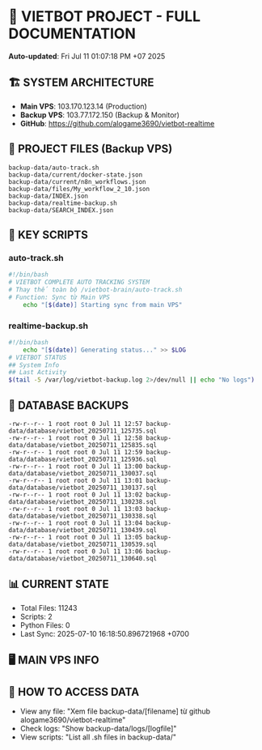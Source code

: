 # 🤖 VIETBOT PROJECT - FULL DOCUMENTATION
**Auto-updated**: Fri Jul 11 01:07:18 PM +07 2025

## 🏗️ SYSTEM ARCHITECTURE
- **Main VPS**: 103.170.123.14 (Production)
- **Backup VPS**: 103.77.172.150 (Backup & Monitor)
- **GitHub**: https://github.com/alogame3690/vietbot-realtime

## 📁 PROJECT FILES (Backup VPS)
```
backup-data/auto-track.sh
backup-data/current/docker-state.json
backup-data/current/n8n_workflows.json
backup-data/files/My_workflow_2_10.json
backup-data/INDEX.json
backup-data/realtime-backup.sh
backup-data/SEARCH_INDEX.json
```

## 🔧 KEY SCRIPTS
### auto-track.sh
```bash
#!/bin/bash
# VIETBOT COMPLETE AUTO TRACKING SYSTEM
# Thay thế toàn bộ /vietbot-brain/auto-track.sh
# Function: Sync từ Main VPS
    echo "[$(date)] Starting sync from main VPS"
```
### realtime-backup.sh
```bash
#!/bin/bash
    echo "[$(date)] Generating status..." >> $LOG
# VIETBOT STATUS
## System Info
## Last Activity
$(tail -5 /var/log/vietbot-backup.log 2>/dev/null || echo "No logs")
```

## 💾 DATABASE BACKUPS
```
-rw-r--r-- 1 root root 0 Jul 11 12:57 backup-data/database/vietbot_20250711_125735.sql
-rw-r--r-- 1 root root 0 Jul 11 12:58 backup-data/database/vietbot_20250711_125835.sql
-rw-r--r-- 1 root root 0 Jul 11 12:59 backup-data/database/vietbot_20250711_125936.sql
-rw-r--r-- 1 root root 0 Jul 11 13:00 backup-data/database/vietbot_20250711_130037.sql
-rw-r--r-- 1 root root 0 Jul 11 13:01 backup-data/database/vietbot_20250711_130137.sql
-rw-r--r-- 1 root root 0 Jul 11 13:02 backup-data/database/vietbot_20250711_130238.sql
-rw-r--r-- 1 root root 0 Jul 11 13:03 backup-data/database/vietbot_20250711_130338.sql
-rw-r--r-- 1 root root 0 Jul 11 13:04 backup-data/database/vietbot_20250711_130439.sql
-rw-r--r-- 1 root root 0 Jul 11 13:05 backup-data/database/vietbot_20250711_130539.sql
-rw-r--r-- 1 root root 0 Jul 11 13:06 backup-data/database/vietbot_20250711_130640.sql
```

## 📊 CURRENT STATE
- Total Files: 11243
- Scripts: 2
- Python Files: 0
- Last Sync: 2025-07-10 16:18:50.896721968 +0700

## 🖥️ MAIN VPS INFO


## 🚨 HOW TO ACCESS DATA
- View any file: "Xem file backup-data/[filename] từ github alogame3690/vietbot-realtime"
- Check logs: "Show backup-data/logs/[logfile]"
- View scripts: "List all .sh files in backup-data/"
